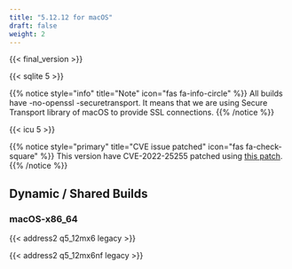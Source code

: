 ```yaml
---
title: "5.12.12 for macOS"
draft: false
weight: 2
---
```


{{< final_version >}}

{{< sqlite 5 >}}

{{% notice style="info" title="Note"  icon="fas fa-info-circle" %}}
All builds have -no-openssl -securetransport. It means that we are using Secure Transport library of macOS to provide SSL connections.
{{% /notice %}}

{{< icu 5 >}}

{{% notice style="primary" title="CVE issue patched" icon="fas fa-check-square" %}}
This version have CVE-2022-25255 patched using <a href="https://codereview.qt-project.org/c/qt/qtbase/+/396020">this patch</a>.
{{% /notice %}}

## Dynamic / Shared Builds

### macOS-x86_64

{{< address2 q5_12mx6 legacy >}}

{{< address2 q5_12mx6nf legacy >}}
